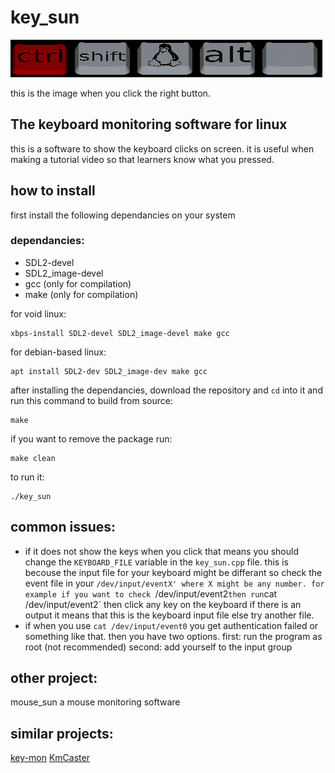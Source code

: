 # key_sun

![preview when clicked](./screenshots/example.png "image")

this is the image when you click the right button.

## The keyboard monitoring software for linux
this is a software to show the keyboard clicks on screen. it is useful when making a tutorial video so that learners know what you pressed.

[comment]: # (<img src="./screenshots/mouse.png" height="100" align="left"/>)

## how to install
first install the following dependancies on your system

### dependancies:

- SDL2-devel
- SDL2_image-devel
- gcc (only for compilation)
- make (only for compilation)

for void linux:

```
xbps-install SDL2-devel SDL2_image-devel make gcc
```

for debian-based linux:

```
apt install SDL2-dev SDL2_image-dev make gcc
```

after installing the dependancies, download the repository and `cd` into it and run this command to build from source:

```
make
```

if you want to remove the package run:

```
make clean
```

to run it:

```
./key_sun
```

## common issues:

- if it does not show the keys when you click that means you should change the `KEYBOARD_FILE` variable in the `key_sun.cpp` file. this is becouse the input file for your keyboard might be differant so check the event file in your `/dev/input/eventX' where X might be any number.
for example if you want to check `/dev/input/event2` then run `cat /dev/input/event2` then click any key on the keyboard if there is an output it means that this is the keyboard input file else try another file.
- if when you use `cat /dev/input/event0` you get authentication failed or something like that. then you have two options. first: run the program as root (not recommended) second: add yourself to the input group

## other project:
mouse_sun a mouse monitoring software 

## similar projects:
[key-mon](https://github.com/scottkirkwood/key-mon)
[KmCaster](https://github.com/johantiden/KmCaster)
